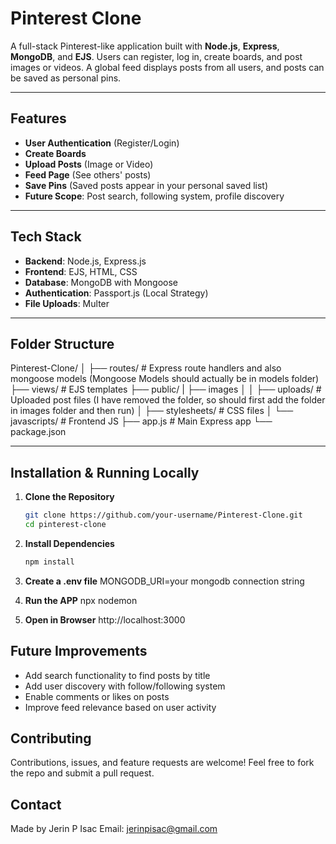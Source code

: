 #  Pinterest Clone

A full-stack Pinterest-like application built with **Node.js**, **Express**, **MongoDB**, and **EJS**. Users can register, log in, create boards, and post images or videos. A global feed displays posts from all users, and posts can be saved as personal pins.

---

##  Features

-  **User Authentication** (Register/Login)
-  **Create Boards**
-  **Upload Posts** (Image or Video)
-  **Feed Page** (See others' posts)
-  **Save Pins** (Saved posts appear in your personal saved list)
-  **Future Scope**: Post search, following system, profile discovery

---

##  Tech Stack

- **Backend**: Node.js, Express.js
- **Frontend**: EJS, HTML, CSS
- **Database**: MongoDB with Mongoose
- **Authentication**: Passport.js (Local Strategy)
- **File Uploads**: Multer

---

##  Folder Structure

Pinterest-Clone/
│
├── routes/ # Express route handlers and also mongoose models (Mongoose Models should actually be in models folder)
├── views/ # EJS templates
├── public/
| ├── images
│ │ ├── uploads/ # Uploaded post files (I have removed the folder, so should first add the folder in images folder and then run)
│ ├── stylesheets/ # CSS files
│ └── javascripts/ # Frontend JS
├── app.js # Main Express app
└── package.json

---

##  Installation & Running Locally

1. **Clone the Repository**
   ```bash
   git clone https://github.com/your-username/Pinterest-Clone.git
   cd pinterest-clone

2. **Install Dependencies**
   ```bash
   npm install

3. **Create a .env file**
   MONGODB_URI=your mongodb connection string

4. **Run the APP**
   npx nodemon

5. **Open in Browser**
   http://localhost:3000

## Future Improvements
- Add search functionality to find posts by title
- Add user discovery with follow/following system
- Enable comments or likes on posts
- Improve feed relevance based on user activity

## Contributing
Contributions, issues, and feature requests are welcome!
Feel free to fork the repo and submit a pull request.

## Contact
Made by Jerin P Isac
Email: jerinpisac@gmail.com
